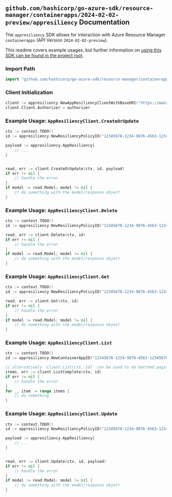 
## `github.com/hashicorp/go-azure-sdk/resource-manager/containerapps/2024-02-02-preview/appresiliency` Documentation

The `appresiliency` SDK allows for interaction with Azure Resource Manager `containerapps` (API Version `2024-02-02-preview`).

This readme covers example usages, but further information on [using this SDK can be found in the project root](https://github.com/hashicorp/go-azure-sdk/tree/main/docs).

### Import Path

```go
import "github.com/hashicorp/go-azure-sdk/resource-manager/containerapps/2024-02-02-preview/appresiliency"
```


### Client Initialization

```go
client := appresiliency.NewAppResiliencyClientWithBaseURI("https://management.azure.com")
client.Client.Authorizer = authorizer
```


### Example Usage: `AppResiliencyClient.CreateOrUpdate`

```go
ctx := context.TODO()
id := appresiliency.NewResiliencyPolicyID("12345678-1234-9876-4563-123456789012", "example-resource-group", "containerAppValue", "resiliencyPolicyValue")

payload := appresiliency.AppResiliency{
	// ...
}


read, err := client.CreateOrUpdate(ctx, id, payload)
if err != nil {
	// handle the error
}
if model := read.Model; model != nil {
	// do something with the model/response object
}
```


### Example Usage: `AppResiliencyClient.Delete`

```go
ctx := context.TODO()
id := appresiliency.NewResiliencyPolicyID("12345678-1234-9876-4563-123456789012", "example-resource-group", "containerAppValue", "resiliencyPolicyValue")

read, err := client.Delete(ctx, id)
if err != nil {
	// handle the error
}
if model := read.Model; model != nil {
	// do something with the model/response object
}
```


### Example Usage: `AppResiliencyClient.Get`

```go
ctx := context.TODO()
id := appresiliency.NewResiliencyPolicyID("12345678-1234-9876-4563-123456789012", "example-resource-group", "containerAppValue", "resiliencyPolicyValue")

read, err := client.Get(ctx, id)
if err != nil {
	// handle the error
}
if model := read.Model; model != nil {
	// do something with the model/response object
}
```


### Example Usage: `AppResiliencyClient.List`

```go
ctx := context.TODO()
id := appresiliency.NewContainerAppID("12345678-1234-9876-4563-123456789012", "example-resource-group", "containerAppValue")

// alternatively `client.List(ctx, id)` can be used to do batched pagination
items, err := client.ListComplete(ctx, id)
if err != nil {
	// handle the error
}
for _, item := range items {
	// do something
}
```


### Example Usage: `AppResiliencyClient.Update`

```go
ctx := context.TODO()
id := appresiliency.NewResiliencyPolicyID("12345678-1234-9876-4563-123456789012", "example-resource-group", "containerAppValue", "resiliencyPolicyValue")

payload := appresiliency.AppResiliency{
	// ...
}


read, err := client.Update(ctx, id, payload)
if err != nil {
	// handle the error
}
if model := read.Model; model != nil {
	// do something with the model/response object
}
```
